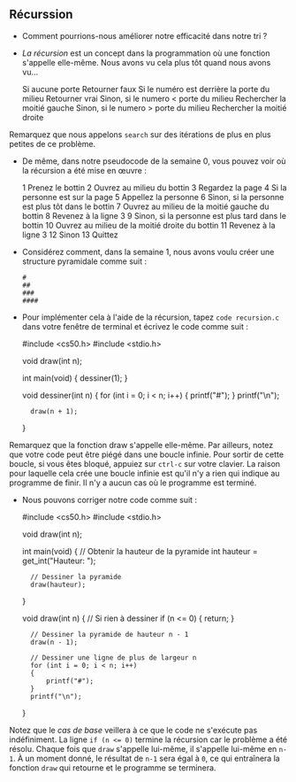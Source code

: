 Récurssion
----------

* Comment pourrions-nous améliorer notre efficacité dans notre tri ?
* _La récursion_ est un concept dans la programmation où une fonction s'appelle elle-même. Nous avons vu cela plus tôt quand nous avons vu…

    Si aucune porte
        Retourner faux
    Si le numéro est derrière la porte du milieu
        Retourner vrai
    Sinon, si le numero < porte du milieu
        Rechercher la moitié gauche
    Sinon, si le numero > porte du milieu
        Rechercher la moitié droite

Remarquez que nous appelons `search` sur des itérations de plus en plus petites de ce problème.

* De même, dans notre pseudocode de la semaine 0, vous pouvez voir où la récursion a été mise en œuvre :

    1  Prenez le bottin
    2  Ouvrez au milieu du bottin
    3  Regardez la page
    4  Si la personne est sur la page
    5      Appellez la personne
    6  Sinon, si la personne est plus tôt dans le bottin
    7      Ouvrez au milieu de la moitié gauche du bottin
    8      Revenez à la ligne 3
    9  Sinon, si la personne est plus tard dans le bottin
    10     Ouvrez au milieu de la moitié droite du bottin
    11     Revenez à la ligne 3
    12 Sinon
    13     Quittez

* Considérez comment, dans la semaine 1, nous avons voulu créer une structure pyramidale comme suit :

      #
      ##
      ###
      ####

* Pour implémenter cela à l'aide de la récursion, tapez `code recursion.c` dans votre fenêtre de terminal et écrivez le code comme suit :

    #include <cs50.h>
    #include <stdio.h>

    void draw(int n);

    int main(void)
    {
        dessiner(1);
    }

    void dessiner(int n)
    {
        for (int i = 0; i < n; i++)
        {
            printf("#");
        }
        printf("\n");

        draw(n + 1);
    }

Remarquez que la fonction draw s'appelle elle-même. Par ailleurs, notez que votre code peut être piégé dans une boucle infinie. Pour sortir de cette boucle, si vous êtes bloqué, appuiez sur `ctrl-c` sur votre clavier. La raison pour laquelle cela crée une boucle infinie est qu'il n'y a rien qui indique au programme de finir. Il n'y a aucun cas où le programme est terminé.

* Nous pouvons corriger notre code comme suit :

    #include <cs50.h>
    #include <stdio.h>

    void draw(int n);

    int main(void)
    {
        // Obtenir la hauteur de la pyramide
        int hauteur = get_int("Hauteur: ");

        // Dessiner la pyramide
        draw(hauteur);
    }

    void draw(int n)
    {
        // Si rien à dessiner
        if (n <= 0)
        {
            return;
        }

        // Dessiner la pyramide de hauteur n - 1
        draw(n - 1);

        // Dessiner une ligne de plus de largeur n
        for (int i = 0; i < n; i++)
        {
            printf("#");
        }
        printf("\n");
    }

Notez que le _cas de base_ veillera à ce que le code ne s'exécute pas indéfiniment. La ligne `if (n <= 0)` termine la récursion car le problème a été résolu. Chaque fois que `draw` s'appelle lui-même, il s'appelle lui-même en `n-1`. À un moment donné, le résultat de `n-1` sera égal à `0`, ce qui entraînera la fonction `draw` qui retourne et le programme se terminera.
